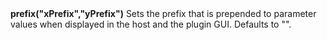 <a name="prefix"><h3 style="padding-top: 40px; margin-top: 40px;"></h3></a>
**prefix("xPrefix","yPrefix")** Sets the prefix that is prepended to parameter values when displayed in the host and the plugin GUI. Defaults to "".

